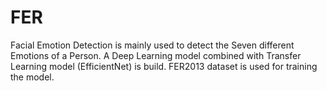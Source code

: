 # FER
Facial Emotion Detection is mainly used to detect the Seven different Emotions of a Person. A Deep Learning model combined with Transfer Learning model (EfficientNet) is build. FER2013 dataset is used for training the model.
